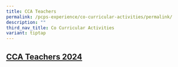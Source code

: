 ```yaml
---
title: CCA Teachers
permalink: /pcps-experience/co-curricular-activities/permalink/
description: ""
third_nav_title: Co Curricular Activities
variant: tiptap
---
```

<h2><u>CCA Teachers 2024</u></h2>
<p></p>
<p></p>
<p></p>
<p></p>
<p></p>
<p></p>
<p></p>
<p></p>
<p></p>
<p></p>
<p></p>
<p></p>
<p></p>
<p></p>
<p></p>